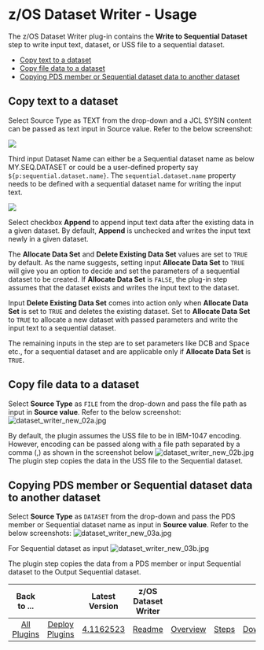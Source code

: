 # z/OS Dataset Writer - Usage



The z/OS Dataset Writer plug-in contains the **Write to Sequential Dataset** step to write input text, dataset, or USS file to a sequential dataset.

* [Copy text to a dataset](#copy-text-to-a-dataset)
* [Copy file data to a dataset](#copy-file-data-to-a-dataset)
* [Copying PDS member or Sequential dataset data to another dataset](#copying-pds-member-or-sequential-dataset-data-to-another-dataset)

## Copy text to a dataset

Select Source Type as TEXT from the drop-down and a JCL SYSIN content can be passed as text input in Source value. Refer to the below screenshot:

[![](media/picture1.png?resize=320%2C130)](media/picture1.png)

Third input Dataset Name can either be a Sequential dataset name as below MY.SEQ.DATASET or could be a user-defined property say ```${p:sequential.dataset.name}```. The `sequential.dataset.name` property needs to be defined with a sequential dataset name for writing the input text.

[![](media/zos-dataset-writer-plugin.png?resize=420%2C445)](media/zos-dataset-writer-plugin.png)

Select checkbox **Append** to append input text data after the existing data in a given dataset. By default, **Append** is unchecked and writes the input text newly in a given dataset.

The **Allocate Data Set** and **Delete Existing Data Set** values are set to `TRUE` by default. As the name suggests, setting input **Allocate Data Set** to `TRUE` will give you an option to decide and set the parameters of a sequential dataset to be created. If **Allocate Data Set** is `FALSE`, the plug-in step assumes that the dataset exists and writes the input text to the dataset.

Input **Delete Existing Data Set** comes into action only when **Allocate Data Set** is set to `TRUE` and deletes the existing dataset. Set to **Allocate Data Set** to `TRUE` to allocate a new dataset with passed parameters and write the input text to a sequential dataset.

The remaining inputs in the step are to set parameters like DCB and Space etc., for a sequential dataset and are applicable only if **Allocate Data Set** is `TRUE`.

## Copy file data to a dataset

Select **Source Type** as `FILE` from the drop-down and pass the file path as input in **Source value**. Refer to the below screenshot:
![dataset_writer_new_02a.jpg](media/dataset_writer_new_02a.jpg)

By default, the plugin assumes the USS file to be in IBM-1047 encoding. However, encoding can be passed along with a file path separated by a comma (,) as shown in the screenshot below
![dataset_writer_new_02b.jpg](media/dataset_writer_new_02b.jpg)
The plugin step copies the data in the USS file to the Sequential dataset.

## Copying PDS member or Sequential dataset data to another dataset

Select **Source Type** as `DATASET` from the drop-down and pass the PDS member or Sequential dataset name as input in **Source value**. Refer to the below screenshots:
![dataset_writer_new_03a.jpg](media/dataset_writer_new_03a.jpg)

For Sequential dataset as input
![dataset_writer_new_03b.jpg](media/dataset_writer_new_03b.jpg)

The plugin step copies the data from a PDS member or input Sequential dataset to the Output Sequential dataset.

|          Back to ...          |                                |                                                                   Latest Version                                                                    | z/OS Dataset Writer ||||
|:-----------------------------:|:------------------------------:|:---------------------------------------------------------------------------------------------------------------------------------------------------:|:-------------------:| :---: | :---: | :---: |
| [All Plugins](../../index.md) | [Deploy Plugins](../README.md) | [4.1162523](https://raw.githubusercontent.com/UrbanCode/IBM-UCD-PLUGINS/main/files/zos-dataset-writer/ucd-plugins-zos-dataset-writer-4.1162523.zip) | [Readme](README.md) |[Overview](overview.md)|[Steps](steps.md)|[Downloads](downloads.md)|
